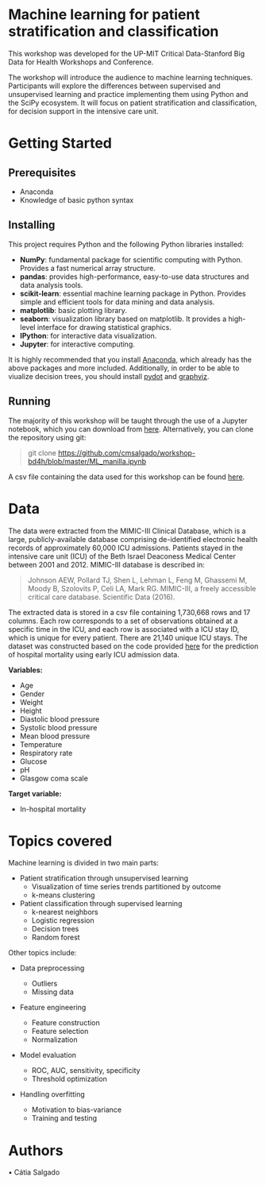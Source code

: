 # Machine learning for patient stratification and classification

This workshop was developed for the UP-MIT Critical Data-Stanford Big Data for Health Workshops and Conference.

The workshop will introduce the audience to machine learning techniques. Participants will explore the differences between supervised and unsupervised learning and practice implementing them using Python and the SciPy ecosystem. It will focus on patient stratification and classification, for decision support in the intensive care unit.

# Getting Started

## Prerequisites
* Anaconda
* Knowledge of basic python syntax

## Installing
This project requires Python and the following Python libraries installed:

* **NumPy**: fundamental package for scientific computing with Python. Provides a fast numerical array structure.
* **pandas**: provides high-performance, easy-to-use data structures and data analysis tools.
* **scikit-learn**: essential machine learning package in Python. Provides simple and efficient tools for data mining and data analysis.
* **matplotlib**: basic plotting library.
* **seaborn**: visualization library based on matplotlib. It provides a high-level interface for drawing statistical graphics.
* **IPython**: for interactive data visualization.
* **Jupyter**: for interactive computing.

It is highly recommended that you install [Anaconda](https://www.anaconda.com/download/#macos), which already has the above packages and more included. Additionally, in order to be able to viualize decision trees, you should install [pydot](https://anaconda.org/anaconda/pydot) and [graphviz](https://graphviz.gitlab.io/download/).

## Running

The majority of this workshop will be taught through the use of a Jupyter notebook, which you can download from [here](https://github.com/cmsalgado/workshop-bd4h/blob/master/ML_manilla.ipynb). Alternatively, you can clone the repository using git:

> git clone https://github.com/cmsalgado/workshop-bd4h/blob/master/ML_manilla.ipynb

A csv file containing the data used for this workshop can be found [here](https://github.com/cmsalgado/workshop-bd4h/blob/master/ML_manilla.ipynb).

# Data

The data were extracted from the MIMIC-III Clinical Database, which is a large, publicly-available database comprising de-identified electronic health records of approximately 60,000 ICU admissions. Patients stayed in the intensive care unit (ICU) of the Beth Israel Deaconess Medical Center between 2001 and 2012. MIMIC-III database is described in:

> Johnson AEW, Pollard TJ, Shen L, Lehman L, Feng M, Ghassemi M, Moody B, Szolovits P, Celi LA, Mark RG. MIMIC-III, a freely accessible critical care database. Scientific Data (2016).

The extracted data is stored in a csv file containing 1,730,668 rows and 17 columns. Each row corresponds to a set of observations obtained at a specific time in the ICU, and each row is associated with a ICU stay ID, which is unique for every patient. There are 21,140 unique ICU stays. The dataset was constructed based on the code provided [here](https://github.com/YerevaNN/mimic3-benchmarks) for the prediction of hospital mortality using early ICU admission data.

**Variables:**

* Age
*	Gender
*	Weight
*	Height
*	Diastolic blood pressure
*	Systolic blood pressure
*	Mean blood pressure
*	Temperature
*	Respiratory rate
*	Glucose
*	pH
*	Glasgow coma scale

**Target variable:**

* In-hospital mortality

# Topics covered

Machine learning is divided in two main parts:
* Patient stratification through unsupervised learning
  * Visualization of time series trends partitioned by outcome
  * k-means clustering
* Patient classification through supervised learning
  * k-nearest neighbors
  * Logistic regression
  * Decision trees
  * Random forest

Other topics include:

* Data preprocessing
  * Outliers
  * Missing data

* Feature engineering
  * Feature construction
  * Feature selection
  * Normalization

* Model evaluation
  * ROC, AUC, sensitivity, specificity
  * Threshold optimization 

* Handling overfitting
  * Motivation to bias-variance
  * Training and testing

# Authors
•	Cátia Salgado  
